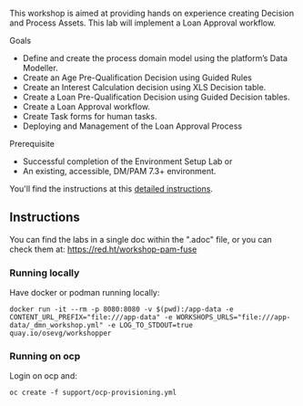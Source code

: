 This workshop is aimed at providing hands on experience creating Decision and Process Assets. This lab will implement a Loan Approval workflow.

Goals

* Define and create the process domain model using the platform’s Data Modeller.
* Create an Age Pre-Qualification Decision using Guided Rules
* Create an Interest Calculation decision using XLS Decision table.
* Create a Loan Pre-Qualification Decision using Guided Decision tables.
* Create a Loan Approval workflow.
* Create Task forms for human tasks.
* Deploying and Management of the Loan Approval Process

Prerequisite

* Successful completion of the Environment Setup Lab or
* An existing, accessible, DM/PAM 7.3+ environment.

You'll find the instructions at this [detailed instructions](Loan_Provision.adoc).



## Instructions

You can find the labs in a single doc within the ".adoc" file, or you can check them at: https://red.ht/workshop-pam-fuse

### Running locally

Have docker or podman running locally:

```````
docker run -it --rm -p 8080:8080 -v $(pwd):/app-data -e CONTENT_URL_PREFIX="file:///app-data" -e WORKSHOPS_URLS="file:///app-data/_dmn_workshop.yml" -e LOG_TO_STDOUT=true quay.io/osevg/workshopper
```````

### Running on ocp

Login on ocp and:

````
oc create -f support/ocp-provisioning.yml
````
